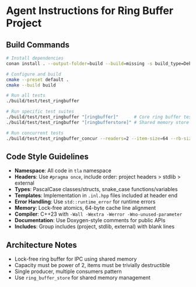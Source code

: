 # Agent Instructions for Ring Buffer Project

## Build Commands
```bash
# Install dependencies
conan install . --output-folder=build --build=missing -s build_type=Debug

# Configure and build
cmake --preset default .
cmake --build build

# Run all tests
./build/test/test_ringbuffer

# Run specific test suites
./build/test/test_ringbuffer "[ringbuffer]"      # Core ring buffer tests
./build/test/test_ringbuffer "[ringbufferstore]" # Shared memory store tests

# Run concurrent tests
./build/test/test_ringbuffer_concur --readers=2 --item-size=64 --rb-size=4096
```

## Code Style Guidelines
- **Namespace**: All code in `tla` namespace
- **Headers**: Use `#pragma once`, include order: project headers > stdlib > external
- **Types**: PascalCase classes/structs, snake_case functions/variables
- **Templates**: Implementation in `.inl.hpp` files included at header end
- **Error Handling**: Use `std::runtime_error` for runtime errors
- **Memory**: Lock-free atomics, 64-byte cache line alignment
- **Compiler**: C++23 with `-Wall -Wextra -Werror -Wno-unused-parameter`
- **Documentation**: Use Doxygen-style comments for public APIs
- **Includes**: Group includes (project, stdlib, external) with blank lines

## Architecture Notes
- Lock-free ring buffer for IPC using shared memory
- Capacity must be power of 2, items must be trivially destructible
- Single producer, multiple consumers pattern
- Use `ring_buffer_store` for shared memory management


